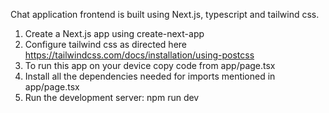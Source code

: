 Chat application frontend is built using Next.js, typescript and tailwind css.

1. Create a Next.js app using create-next-app
2. Configure tailwind css as directed here https://tailwindcss.com/docs/installation/using-postcss
3. To run this app on your device copy code from app/page.tsx
4. Install all the dependencies needed for imports mentioned in app/page.tsx
5. Run the development server:
    npm run dev
